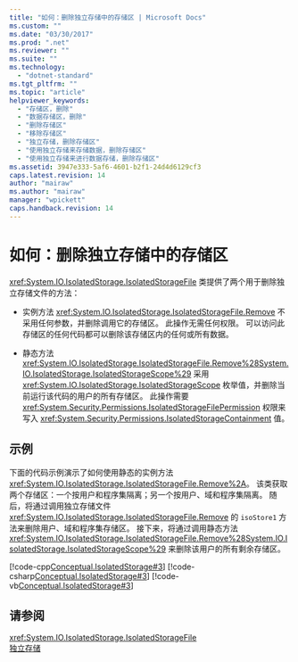 ```yaml
---
title: "如何：删除独立存储中的存储区 | Microsoft Docs"
ms.custom: ""
ms.date: "03/30/2017"
ms.prod: ".net"
ms.reviewer: ""
ms.suite: ""
ms.technology: 
  - "dotnet-standard"
ms.tgt_pltfrm: ""
ms.topic: "article"
helpviewer_keywords: 
  - "存储区，删除"
  - "数据存储区，删除"
  - "删除存储区"
  - "移除存储区"
  - "独立存储，删除存储区"
  - "使用独立存储来存储数据，删除存储区"
  - "使用独立存储来进行数据存储，删除存储区"
ms.assetid: 3947e333-5af6-4601-b2f1-24d4d6129cf3
caps.latest.revision: 14
author: "mairaw"
ms.author: "mairaw"
manager: "wpickett"
caps.handback.revision: 14
---
```

# 如何：删除独立存储中的存储区
<xref:System.IO.IsolatedStorage.IsolatedStorageFile> 类提供了两个用于删除独立存储文件的方法：  
  
-   实例方法 <xref:System.IO.IsolatedStorage.IsolatedStorageFile.Remove> 不采用任何参数，并删除调用它的存储区。 此操作无需任何权限。 可以访问此存储区的任何代码都可以删除该存储区内的任何或所有数据。  
  
-   静态方法 <xref:System.IO.IsolatedStorage.IsolatedStorageFile.Remove%28System.IO.IsolatedStorage.IsolatedStorageScope%29> 采用 <xref:System.IO.IsolatedStorage.IsolatedStorageScope> 枚举值，并删除当前运行该代码的用户的所有存储区。 此操作需要 <xref:System.Security.Permissions.IsolatedStorageFilePermission> 权限来写入 <xref:System.Security.Permissions.IsolatedStorageContainment> 值。  
  
## 示例  
 下面的代码示例演示了如何使用静态的实例方法 <xref:System.IO.IsolatedStorage.IsolatedStorageFile.Remove%2A>。 该类获取两个存储区：一个按用户和程序集隔离；另一个按用户、域和程序集隔离。 随后，将通过调用独立存储文件 <xref:System.IO.IsolatedStorage.IsolatedStorageFile.Remove> 的 `isoStore1` 方法来删除用户、域和程序集存储区。 接下来，将通过调用静态方法 <xref:System.IO.IsolatedStorage.IsolatedStorageFile.Remove%28System.IO.IsolatedStorage.IsolatedStorageScope%29> 来删除该用户的所有剩余存储区。  
  
 [!code-cpp[Conceptual.IsolatedStorage#3](../../../samples/snippets/cpp/VS_Snippets_CLR/conceptual.isolatedstorage/cpp/source3.cpp#3)]
 [!code-csharp[Conceptual.IsolatedStorage#3](../../../samples/snippets/csharp/VS_Snippets_CLR/conceptual.isolatedstorage/cs/source3.cs#3)]
 [!code-vb[Conceptual.IsolatedStorage#3](../../../samples/snippets/visualbasic/VS_Snippets_CLR/conceptual.isolatedstorage/vb/source3.vb#3)]  
  
## 请参阅  
 <xref:System.IO.IsolatedStorage.IsolatedStorageFile>   
 [独立存储](../../../docs/standard/io/isolated-storage.md)